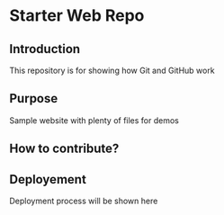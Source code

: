 # Starter Web Repo

## Introduction

This repository is for showing how Git and GitHub work

## Purpose

Sample website with plenty of files for demos

## How to contribute?

## Deployement

Deployment process will be shown here